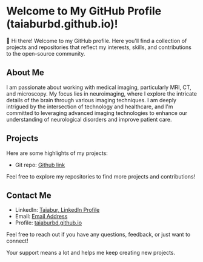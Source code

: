 
# Welcome to My GitHub Profile (taiaburbd.github.io)!

👋 Hi there! Welcome to my GitHub profile. Here you'll find a collection of projects and repositories that reflect my interests, skills, and contributions to the open-source community.

## About Me

I am passionate about working with medical imaging, particularly MRI, CT, and microscopy. My focus lies in neuroimaging, where I explore the intricate details of the brain through various imaging techniques. I am deeply intrigued by the intersection of technology and healthcare, and I'm committed to leveraging advanced imaging technologies to enhance our understanding of neurological disorders and improve patient care.

## Projects

Here are some highlights of my projects:

- Git repo: [Github link](https://github.com/taiaburbd?tab=repositories)


Feel free to explore my repositories to find more projects and contributions!

## Contact Me

- LinkedIn: [Taiabur, LinkedIn Profile](https://www.linkedin.com/in/taiabur-rahman/)
- Email: [Email Address](mailto:taiaburbd@gmail.com)
- Profile: [taiaburbd.github.io](https://taiaburbd.github.io/)

Feel free to reach out if you have any questions, feedback, or just want to connect!

<!-- ## Support Me

If you find my work useful or interesting, consider supporting me:

- ☕️ [Buy me a coffee](link to your coffee page or any other donation platform) -->

Your support means a lot and helps me keep creating new projects. 
